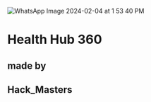![WhatsApp Image 2024-02-04 at 1 53 40 PM](https://github.com/sidjain1387/Hack_Masters_2/assets/140233380/108e8c5a-1a85-4b7a-bee7-5de02dffd5ce)
 
# Health Hub 360
## made by
## Hack_Masters
